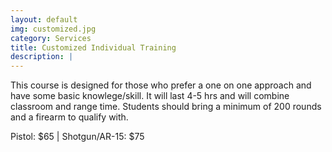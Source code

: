 ```yaml
---
layout: default
img: customized.jpg
category: Services
title: Customized Individual Training
description: |
---
```

This course is designed for those who prefer a one on one approach and have some basic knowlege/skill. It will last 4-5 hrs and will combine classroom and range time. Students should bring a minimum of 200 rounds and a firearm to qualify with.     
       
Pistol: $65 | Shotgun/AR-15: $75